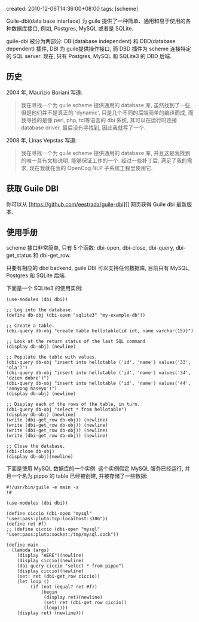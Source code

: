 created: 2010-12-06T14:36:00+08:00
tags: [scheme]

Guile-dbi(data base interface) 为 guile 提供了一种简单、通用和易于使用的各种数据库接口, 例如, Postgres, MySQL 或者是 SQLite.

guile-dbi 被分为两部分: DBI(database independent) 和 DBD(database dependent) 插件, DBI 为 guile提供操作接口, 而 DBD 插件为 scheme 连接特定的 SQL server. 现在, 只有 Postgres, MySQL 和 SQLite3 的 DBD 后端.

## 历史

2004 年, Maurizio Boriani 写道:

> 我在寻找一个为 guile scheme 提供通用的 database 库, 虽然找到了一些, 但是他们并不是真正的 'dynamic', 只是几个不同的后端简单的编译而成, 而我寻找的是像 perl, php, tcl等语言的 dbi 系统, 其可以在运行时连接 database driver, 最后没有寻找到, 因此我就写了一个.

2008 年, Linas Vepstas 写道:

> 我在寻找一个为 guile scheme 提供通用的 database 库, 并且这是我找到的唯一具有文档说明, 能够保证工作的一个. 经过一些补丁后, 满足了我的需求, 现在我就在我的 OpenCog NLP 子系统工程里使用它.

## 获取 Guile DBI

你可以从 [https://github.com/eestrada/guile-dbi][] 网页获得 Guile dbi 最新版本.

## 使用手册

scheme 接口非常简单, 只有 5 个函数: dbi-open, dbi-close, dbi-query, dbi-get_status 和 dbi-get_row.

只要有相应的 dbd backend, guile DBI 可以支持任何数据库, 目前只有 MySQL, Postgres 和 SQLite 后端.

下面是一个 SQLite3 的使用实例:

```
(use-modules (dbi dbi))
 
;; Log into the database.
(define db-obj (dbi-open "sqlite3" "my-example-db"))
 
;; Create a table.
(dbi-query db-obj "create table hellotable(id int, name varchar(15))")
 
;; Look at the return status of the last SQL command
(display db-obj) (newline)
 
;; Populate the table with values.
(dbi-query db-obj "insert into hellotable ('id', 'name') values('33', 'ola')")
(dbi-query db-obj "insert into hellotable ('id', 'name') values('34', 'dzien dobre')")
(dbi-query db-obj "insert into hellotable ('id', 'name') values('44', 'annyong haseyo')")
(display db-obj) (newline)
 
;; Display each of the rows of the table, in turn.
(dbi-query db-obj "select * from hellotable")
(display db-obj) (newline)
(write (dbi-get_row db-obj)) (newline)
(write (dbi-get_row db-obj)) (newline)
(write (dbi-get_row db-obj)) (newline)
(write (dbi-get_row db-obj)) (newline)
 
;; Close the database.
(dbi-close db-obj)
(display db-obj)(newline)
```

下面是使用 MySQL 数据库的一个实例. 这个实例假定 MySQL 服务已经运行, 并且一个名为 pippo 的 table 已经被创建, 并被存储了一些数据:

```
#!/usr/bin/guile -e main -s
!#
 
(use-modules (dbi dbi))
  
(define ciccio (dbi-open "mysql" "user:pass:pluto:tcp:localhost:3306"))
(define ret #f)
;; (define ciccio (dbi-open "mysql" "user:pass:pluto:socket:/tmp/mysql.sock"))
 
(define main
  (lambda (args)
    (display "HERE")(newline)
    (display ciccio)(newline)
    (dbi-query ciccio "select * from pippo")
    (display ciccio)(newline)
    (set! ret (dbi-get_row ciccio))
    (let loop ()
         (if (not (equal? ret #f))
             (begin
              (display ret)(newline)
              (set! ret (dbi-get_row ciccio))
              (loop))))
    (display ret) (newline)))
```
